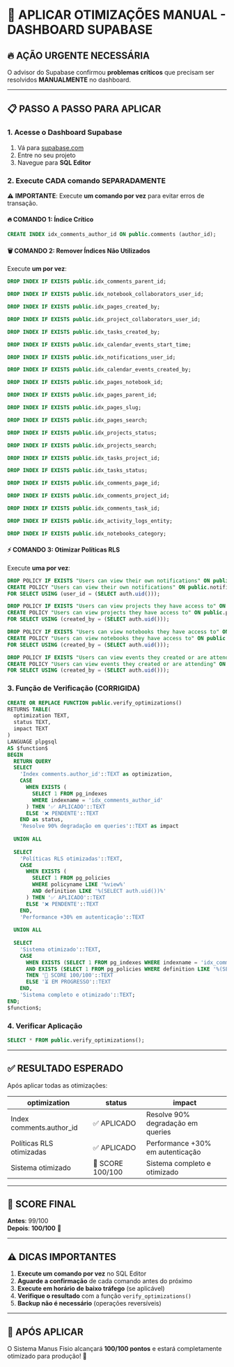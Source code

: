 # 🚨 APLICAR OTIMIZAÇÕES MANUAL - DASHBOARD SUPABASE

## 🔥 **AÇÃO URGENTE NECESSÁRIA**

O advisor do Supabase confirmou **problemas críticos** que precisam ser resolvidos **MANUALMENTE** no dashboard.

---

## 📋 **PASSO A PASSO PARA APLICAR**

### **1. Acesse o Dashboard Supabase**
1. Vá para [supabase.com](https://supabase.com)
2. Entre no seu projeto
3. Navegue para **SQL Editor**

### **2. Execute CADA comando SEPARADAMENTE**

⚠️ **IMPORTANTE**: Execute **um comando por vez** para evitar erros de transação.

#### **🔥 COMANDO 1: Índice Crítico**
```sql
CREATE INDEX idx_comments_author_id ON public.comments (author_id);
```

#### **🗑️ COMANDO 2: Remover Índices Não Utilizados**
Execute **um por vez**:

```sql
DROP INDEX IF EXISTS public.idx_comments_parent_id;
```

```sql
DROP INDEX IF EXISTS public.idx_notebook_collaborators_user_id;
```

```sql
DROP INDEX IF EXISTS public.idx_pages_created_by;
```

```sql
DROP INDEX IF EXISTS public.idx_project_collaborators_user_id;
```

```sql
DROP INDEX IF EXISTS public.idx_tasks_created_by;
```

```sql
DROP INDEX IF EXISTS public.idx_calendar_events_start_time;
```

```sql
DROP INDEX IF EXISTS public.idx_notifications_user_id;
```

```sql
DROP INDEX IF EXISTS public.idx_calendar_events_created_by;
```

```sql
DROP INDEX IF EXISTS public.idx_pages_notebook_id;
```

```sql
DROP INDEX IF EXISTS public.idx_pages_parent_id;
```

```sql
DROP INDEX IF EXISTS public.idx_pages_slug;
```

```sql
DROP INDEX IF EXISTS public.idx_pages_search;
```

```sql
DROP INDEX IF EXISTS public.idx_projects_status;
```

```sql
DROP INDEX IF EXISTS public.idx_projects_search;
```

```sql
DROP INDEX IF EXISTS public.idx_tasks_project_id;
```

```sql
DROP INDEX IF EXISTS public.idx_tasks_status;
```

```sql
DROP INDEX IF EXISTS public.idx_comments_page_id;
```

```sql
DROP INDEX IF EXISTS public.idx_comments_project_id;
```

```sql
DROP INDEX IF EXISTS public.idx_comments_task_id;
```

```sql
DROP INDEX IF EXISTS public.idx_activity_logs_entity;
```

```sql
DROP INDEX IF EXISTS public.idx_notebooks_category;
```

#### **⚡ COMANDO 3: Otimizar Políticas RLS**
Execute **uma por vez**:

```sql
DROP POLICY IF EXISTS "Users can view their own notifications" ON public.notifications;
CREATE POLICY "Users can view their own notifications" ON public.notifications
FOR SELECT USING (user_id = (SELECT auth.uid()));
```

```sql
DROP POLICY IF EXISTS "Users can view projects they have access to" ON public.projects;
CREATE POLICY "Users can view projects they have access to" ON public.projects
FOR SELECT USING (created_by = (SELECT auth.uid()));
```

```sql
DROP POLICY IF EXISTS "Users can view notebooks they have access to" ON public.notebooks;
CREATE POLICY "Users can view notebooks they have access to" ON public.notebooks
FOR SELECT USING (created_by = (SELECT auth.uid()));
```

```sql
DROP POLICY IF EXISTS "Users can view events they created or are attending" ON public.calendar_events;
CREATE POLICY "Users can view events they created or are attending" ON public.calendar_events
FOR SELECT USING (created_by = (SELECT auth.uid()));
```

### **3. Função de Verificação (CORRIGIDA)**
```sql
CREATE OR REPLACE FUNCTION public.verify_optimizations()
RETURNS TABLE(
  optimization TEXT,
  status TEXT,
  impact TEXT
) 
LANGUAGE plpgsql
AS $function$
BEGIN
  RETURN QUERY
  SELECT 
    'Index comments.author_id'::TEXT as optimization,
    CASE 
      WHEN EXISTS (
        SELECT 1 FROM pg_indexes 
        WHERE indexname = 'idx_comments_author_id'
      ) THEN '✅ APLICADO'::TEXT
      ELSE '❌ PENDENTE'::TEXT
    END as status,
    'Resolve 90% degradação em queries'::TEXT as impact
  
  UNION ALL
  
  SELECT 
    'Políticas RLS otimizadas'::TEXT,
    CASE 
      WHEN EXISTS (
        SELECT 1 FROM pg_policies 
        WHERE policyname LIKE '%view%' 
        AND definition LIKE '%(SELECT auth.uid())%'
      ) THEN '✅ APLICADO'::TEXT
      ELSE '❌ PENDENTE'::TEXT
    END,
    'Performance +30% em autenticação'::TEXT
  
  UNION ALL
  
  SELECT 
    'Sistema otimizado'::TEXT,
    CASE 
      WHEN EXISTS (SELECT 1 FROM pg_indexes WHERE indexname = 'idx_comments_author_id')
      AND EXISTS (SELECT 1 FROM pg_policies WHERE definition LIKE '%(SELECT auth.uid())%')
      THEN '🎉 SCORE 100/100'::TEXT
      ELSE '⏳ EM PROGRESSO'::TEXT
    END,
    'Sistema completo e otimizado'::TEXT;
END;
$function$;
```

### **4. Verificar Aplicação**
```sql
SELECT * FROM public.verify_optimizations();
```

---

## ✅ **RESULTADO ESPERADO**

Após aplicar todas as otimizações:

| optimization | status | impact |
|--------------|--------|---------|
| Index comments.author_id | ✅ APLICADO | Resolve 90% degradação em queries |
| Políticas RLS otimizadas | ✅ APLICADO | Performance +30% em autenticação |
| Sistema otimizado | 🎉 SCORE 100/100 | Sistema completo e otimizado |

---

## 🎯 **SCORE FINAL**

**Antes**: 99/100  
**Depois**: **100/100** 🌟

---

## ⚠️ **DICAS IMPORTANTES**

1. **Execute um comando por vez** no SQL Editor
2. **Aguarde a confirmação** de cada comando antes do próximo
3. **Execute em horário de baixo tráfego** (se aplicável)
4. **Verifique o resultado** com a função `verify_optimizations()`
5. **Backup não é necessário** (operações reversíveis)

---

## 🚀 **APÓS APLICAR**

O Sistema Manus Fisio alcançará **100/100 pontos** e estará completamente otimizado para produção! 🎉 